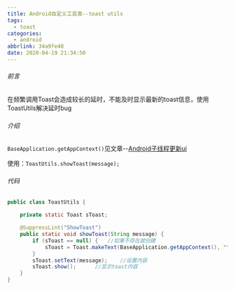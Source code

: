 ```yaml
---
title: Android自定义工具类--toast utils
tags:
  - toast
categories:
  - android
abbrlink: 34a9fe48
date: 2020-04-19 21:34:50
---
```


###### 前言

在频繁调用Toast会造成较长的延时，不能及时显示最新的toast信息，使用ToastUtils解决延时bug

###### 介绍

`BaseApplication.getAppContext()`见文章--[Android子线程更新ui](/2020/04/03/Android非ui线程更新ui)

使用：`ToastUtils.showToast(message);`

###### 代码

```java
public class ToastUtils {

    private static Toast sToast;

    @SuppressLint("ShowToast")
    public static void showToast(String message) {
        if (sToast == null) {	//如果不存在就创建
            sToast = Toast.makeText(BaseApplication.getAppContext(), "", Toast.LENGTH_SHORT);
        }
        sToast.setText(message);	//设置内容
        sToast.show();		//显示toast内容
    }
}
```

